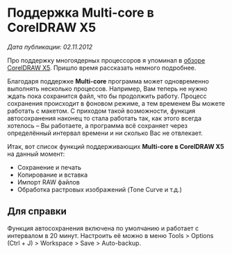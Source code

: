 # Поддержка Multi-core в CorelDRAW X5

_Дата публикации: 02.11.2012_

Про поддержку многоядерных процессоров я упоминал в [обзоре CorelDRAW X5](../review/chto-novogo-v-coreldraw-x5/index.md). Пришло время рассказать немного подробнее.

Благодаря поддержке **Multi-core** программа может одновременно выполнять несколько процессов. Например, Вам теперь не нужно ждать пока сохранится файл, что бы продолжить работу. Процесс сохранения происходит в фоновом режиме, а тем временем Вы можете работать с макетом. С приходом такой возможности, функция автосохранения наконец то стала работать так, как этого всегда хотелось – Вы работаете, а программа всё сохраняет через определённый интервал времени и ни сколько Вас не отвлекает.

Итак, вот список функций поддерживающих **Multi-core в CorelDRAW X5** на данный момент:

* Сохранение и печать
* Копирование и вставка
* Импорт RAW файлов
* Обработка растровых изображений (Tone Curve и т.д.)  

## Для справки

Функция автосохранения включена по умолчанию и работает с интервалом в 20 минут. Настроить её можно в меню Tools > Options (Ctrl + J) > Workspace > Save > Auto-backup.
